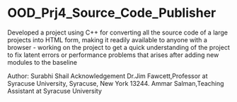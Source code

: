 # OOD_Prj4_Source_Code_Publisher
 Developed a project using C++ for converting all the source code of a large projects into HTML form, making it readily available to anyone with a browser - working on the project to get a quick understanding of the project to fix latent errors or performance problems that arises after adding new modules to the baseline

Author: Surabhi Shail
Acknowledgement Dr.Jim Fawcett,Professor at Syracuse University, Syracuse, New York 13244.
                Ammar Salman,Teaching Assistant at Syracuse University

